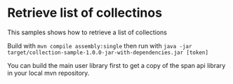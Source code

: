 # Retrieve list of collectinos

This samples shows how to retrieve a list of collections

Build with `mvn compile assembly:single`  then run with `java -jar target/collection-sample-1.0.0-jar-with-dependencies.jar [token]`

You can build the main user library first to get a copy of the span api library in your local mvn repository.

